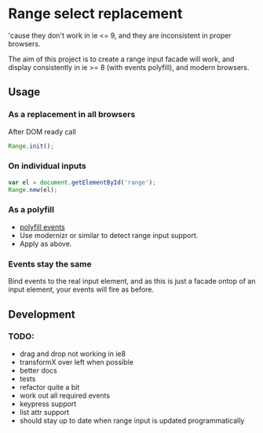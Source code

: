 # Range select replacement

'cause they don't work in ie <= 9, and they are inconsistent in proper browsers.

The aim of this project is to create a range input facade will work, and display
consistently in ie >= 8 (with events polyfill), and modern browsers.

## Usage

### As a replacement in all browsers

After DOM ready call

```javascript
Range.init();
```

### On individual inputs

```javascript
var el = document.getElementById('range');
Range.new(el);
```

### As a polyfill

* [polyfill
  events](https://developer.mozilla.org/en-US/docs/Web/API/EventTarget/addEventListener?redirectlocale=en-US&redirectslug=DOM%2FEventTarget.addEventListener)
* Use modernizr or similar to detect range input support.
* Apply as above.

### Events stay the same

Bind events to the real input element, and as this is just a facade ontop of an
input element, your events will fire as before.

## Development

### TODO:

* drag and drop not working in ie8
* transformX over left when possible
* better docs
* tests
* refactor quite a bit
* work out all required events
* keypress support
* list attr support
* should stay up to date when range input is updated programmatically

